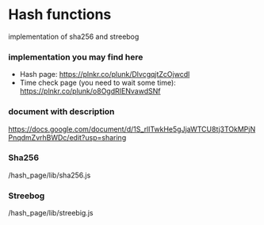 # Hash functions
implementation of sha256 and streebog
### implementation you may find here
- Hash page: 
https://plnkr.co/plunk/DlvcgqjtZcOjwcdl
- Time check page (you need to wait some time):
https://plnkr.co/plunk/o8OgdRIENvawdSNf
### document with description
https://docs.google.com/document/d/1S_rllTwkHe5gJjaWTCU8tj3TOkMPjNPnqdmZvrhBWDc/edit?usp=sharing
### Sha256
/hash_page/lib/sha256.js
### Streebog
/hash_page/lib/streebig.js
